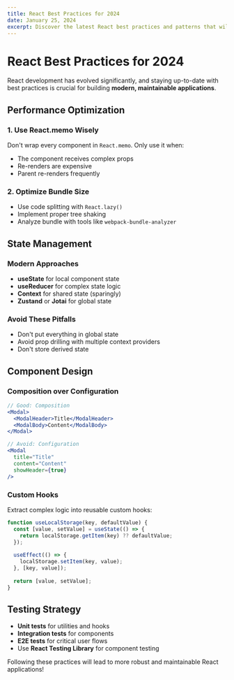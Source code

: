 ```yaml
---
title: React Best Practices for 2024
date: January 25, 2024
excerpt: Discover the latest React best practices and patterns that will make your code more maintainable, performant, and developer-friendly.
---
```


# React Best Practices for 2024

React development has evolved significantly, and staying up-to-date with best practices is crucial for building **modern, maintainable applications**.

## Performance Optimization

### 1. Use React.memo Wisely
Don't wrap every component in `React.memo`. Only use it when:
- The component receives complex props
- Re-renders are expensive
- Parent re-renders frequently

### 2. Optimize Bundle Size
- Use code splitting with `React.lazy()`
- Implement proper tree shaking
- Analyze bundle with tools like `webpack-bundle-analyzer`

## State Management

### Modern Approaches
- **useState** for local component state
- **useReducer** for complex state logic
- **Context** for shared state (sparingly)
- **Zustand** or **Jotai** for global state

### Avoid These Pitfalls
- Don't put everything in global state
- Avoid prop drilling with multiple context providers
- Don't store derived state

## Component Design

### Composition over Configuration
```jsx
// Good: Composition
<Modal>
  <ModalHeader>Title</ModalHeader>
  <ModalBody>Content</ModalBody>
</Modal>

// Avoid: Configuration
<Modal 
  title="Title" 
  content="Content"
  showHeader={true}
/>
```

### Custom Hooks
Extract complex logic into reusable custom hooks:
```jsx
function useLocalStorage(key, defaultValue) {
  const [value, setValue] = useState(() => {
    return localStorage.getItem(key) ?? defaultValue;
  });
  
  useEffect(() => {
    localStorage.setItem(key, value);
  }, [key, value]);
  
  return [value, setValue];
}
```

## Testing Strategy

- **Unit tests** for utilities and hooks
- **Integration tests** for components
- **E2E tests** for critical user flows
- Use **React Testing Library** for component testing

Following these practices will lead to more robust and maintainable React applications! 